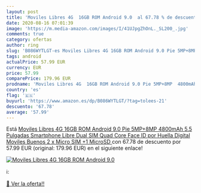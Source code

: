 ```yaml
---
layout: post
title: 'Moviles Libres 4G  16GB ROM Android 9.0  al 67.78 % de descuento'
date: 2020-08-16 07:01:39
image: 'https://m.media-amazon.com/images/I/41UJpgZhOnL._SL200_.jpg'
comments: true
category: ofertas
author: ring
slug: 'B086WYTLGT-es Moviles Libres 4G 16GB ROM Android 9.0 Pie 5MP+8MP 4800mAh...'
tags: android
actualPrice: 57.99 EUR
currency: EUR
price: 57.99
comparePrice: 179.96 EUR
prodname: 'Moviles Libres 4G  16GB ROM Android 9.0 Pie 5MP+8MP  4800mAh 5.5 Pulgadas Smartphone Libre Dual SIM  Quad Core Face ID por Huella Digital Moviles Buenos  2 x Micro SIM +1 MicroSD '
country: 'es'
flag: '🇪🇸'
buyurl: 'https://www.amazon.es/dp/B086WYTLGT/?tag=tolees-21'
descuento: '67.78'
average: '57.99'
---
```


Está [Moviles Libres 4G  16GB ROM Android 9.0 Pie 5MP+8MP  4800mAh 5.5 Pulgadas Smartphone Libre Dual SIM  Quad Core Face ID por Huella Digital Moviles Buenos  2 x Micro SIM +1 MicroSD ](https://www.amazon.es/dp/B086WYTLGT/?tag=tolees-21) con 67.78 de descuento por 57.99 EUR (original: 179.96 EUR) en el siguiente enlace!

[![Moviles Libres 4G  16GB ROM Android 9.0 ](https://m.media-amazon.com/images/I/41UJpgZhOnL._SL200_.jpg)](https://www.amazon.es/dp/B086WYTLGT/?tag=tolees-21)

ℹ️:


[🛒 Ver la oferta!!](https://www.amazon.es/dp/B086WYTLGT/?tag=tolees-21)
